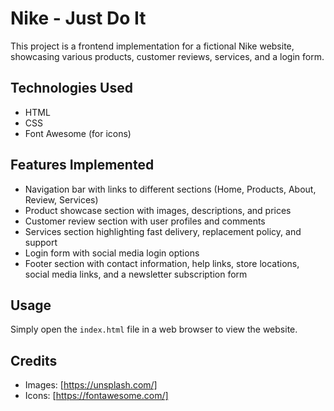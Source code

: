 # Nike - Just Do It

This project is a frontend implementation for a fictional Nike website, showcasing various products, customer reviews, services, and a login form.

## Technologies Used
- HTML
- CSS
- Font Awesome (for icons)

## Features Implemented
- Navigation bar with links to different sections (Home, Products, About, Review, Services)
- Product showcase section with images, descriptions, and prices
- Customer review section with user profiles and comments
- Services section highlighting fast delivery, replacement policy, and support
- Login form with social media login options
- Footer section with contact information, help links, store locations, social media links, and a newsletter subscription form

## Usage
Simply open the `index.html` file in a web browser to view the website.


## Credits
- Images: [https://unsplash.com/]
- Icons: [https://fontawesome.com/]


